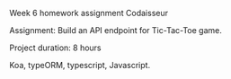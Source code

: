  Week 6 homework assignment Codaisseur
 
 Assignment: Build an API endpoint for Tic-Tac-Toe game.
 
 Project duration: 8 hours
 
 Koa, typeORM, typescript, Javascript.
   
   
   
   
